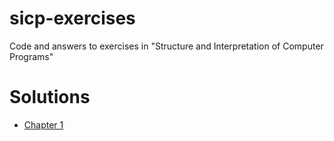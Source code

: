 # sicp-exercises
Code and answers to exercises in "Structure and Interpretation of Computer Programs"

# Solutions
* [Chapter 1](https://github.com/choo8/sicp-exercises/chapter1/chapter1-latex.md)